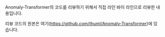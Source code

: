 Anomaly-Transformer의 코드를 리뷰하기 위해서 직접 라인 바이 라인으로 리뷰한 내용입니다.

리뷰 코드의 원본은 여기(https://github.com/thuml/Anomaly-Transformer)에 있습니다.
